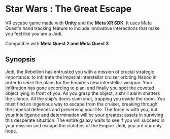# Star Wars : The Great Escape
VR escape game made with **Unity** and the **Meta XR SDK**. It uses Meta Quest's hand tracking feature to include innovative interactions that make you feel like you are a Jedi.

Compatible with **Meta Quest 2 and Meta Quest 3**.

## Synopsis
Jedi, the Rebellion has entrusted you with a mission of crucial strategic importance: to infiltrate the Imperial interstellar cruiser orbiting Naboo in order to seize the plans for the Empire's new interstellar weapon. Your infiltration has gone according to plan, and finally you spot the coveted object lying in front of you. As you grasp the object, a shrill alarm shatters the silence. All the ship's doors slam shut, trapping you inside the room. You must find an ingenious way to escape from the cruiser, breaking through the Imperial defences and preserving your life. The force is with you, but your intelligence and determination will be your greatest assets in surviving this desperate situation. The entire galaxy waits to see if you will succeed in your mission and escape the clutches of the Empire. Jedi, you are our only hope.

